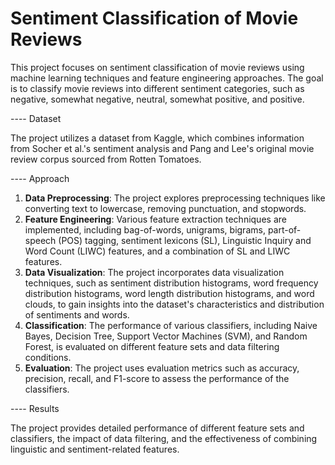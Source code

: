 # Sentiment Classification of Movie Reviews

This project focuses on sentiment classification of movie reviews using machine learning techniques and feature engineering approaches. The goal is to classify movie reviews into different sentiment categories, such as negative, somewhat negative, neutral, somewhat positive, and positive.

---- Dataset

The project utilizes a dataset from Kaggle, which combines information from Socher et al.'s sentiment analysis and Pang and Lee's original movie review corpus sourced from Rotten Tomatoes.

---- Approach
1. **Data Preprocessing**: The project explores preprocessing techniques like converting text to lowercase, removing punctuation, and stopwords.
2. **Feature Engineering**: Various feature extraction techniques are implemented, including bag-of-words, unigrams, bigrams, part-of-speech (POS) tagging, sentiment lexicons (SL), Linguistic Inquiry and Word Count (LIWC) features, and a combination of SL and LIWC features.
3. **Data Visualization**: The project incorporates data visualization techniques, such as sentiment distribution histograms, word frequency distribution histograms, word length distribution histograms, and word clouds, to gain insights into the dataset's characteristics and distribution of sentiments and words.
4. **Classification**: The performance of various classifiers, including Naive Bayes, Decision Tree, Support Vector Machines (SVM), and Random Forest, is evaluated on different feature sets and data filtering conditions.
5. **Evaluation**: The project uses evaluation metrics such as accuracy, precision, recall, and F1-score to assess the performance of the classifiers.

---- Results

The project provides detailed performance of different feature sets and classifiers, the impact of data filtering, and the effectiveness of combining linguistic and sentiment-related features.
